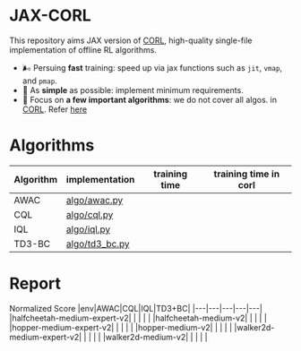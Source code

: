 # JAX-CORL
This repository aims JAX version of [CORL](https://github.com/tinkoff-ai/CORL), high-quality single-file implementation of offline RL algorithms.
- 🌬️ Persuing **fast** training: speed up via jax functions such as `jit`, `vmap`, and `pmap`.
- 🔪 As **simple** as possible: implement minimum requirements.
- 💠 Focus on **a few important algorithms**: we do not cover all algos. in [CORL](https://github.com/tinkoff-ai/CORL). Refer [here](https://github.com/nissymori/JAX-CORL/blob/main/README.md#algorithms)

# Algorithms
|Algorithm|implementation|training time|training time in corl|
|---|---|---|---|
|AWAC| [algo/awac.py](https://github.com/nissymori/JAX-CORL/blob/main/algo/awac.py) | | | 
|CQL| [algo/cql.py](https://github.com/nissymori/JAX-CORL/blob/main/algo/cql.py)  | | |   
|IQL|  [algo/iql.py](https://github.com/nissymori/JAX-CORL/blob/main/algo/iql.py)   |   |   |   
|TD3-BC| [algo/td3_bc.py](https://github.com/nissymori/JAX-CORL/blob/main/algo/td3bc.py)  |   |   |   



# Report

Normalized Score
|env|AWAC|CQL|IQL|TD3+BC|
|---|---|---|---|---|
|halfcheetah-medium-expert-v2|   |   |   |   |
|halfcheetah-medium-v2|   |   |   |   |
|hopper-medium-expert-v2|   |   |   |   |
|hopper-medium-v2|   |   |   |   |
|walker2d-medium-expert-v2|   |   |   |   |
|walker2d-medium-v2|   |   |   |   |
